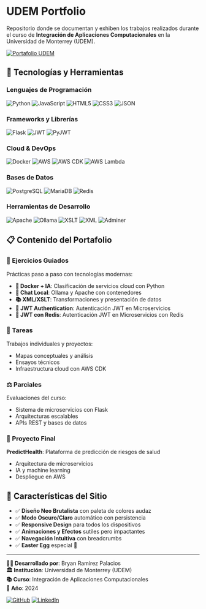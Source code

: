 # UDEM Portfolio

Repositorio donde se documentan y exhiben los trabajos realizados durante el curso de **Integración de Aplicaciones Computacionales** en la Universidad de Monterrey (UDEM).

[![Portafolio UDEM](https://img.shields.io/badge/🌐-Portafolio%20UDEM-FFD166?style=for-the-badge)](https://bryramirezp.github.io/Portafolio-UDEM/)


## 🚀 Tecnologías y Herramientas

### Lenguajes de Programación
![Python](https://img.shields.io/badge/Python-3776AB?style=for-the-badge&logo=python&logoColor=white)
![JavaScript](https://img.shields.io/badge/JavaScript-F7DF1E?style=for-the-badge&logo=javascript&logoColor=black)
![HTML5](https://img.shields.io/badge/HTML5-E34F26?style=for-the-badge&logo=html5&logoColor=white)
![CSS3](https://img.shields.io/badge/CSS3-1572B6?style=for-the-badge&logo=css3&logoColor=white)
![JSON](https://img.shields.io/badge/JSON-000000?style=for-the-badge&logo=json&logoColor=white)

### Frameworks y Librerías
![Flask](https://img.shields.io/badge/Flask-000000?style=for-the-badge&logo=flask&logoColor=white)
![JWT](https://img.shields.io/badge/JWT-000000?style=for-the-badge&logo=json-web-tokens&logoColor=white)
![PyJWT](https://img.shields.io/badge/PyJWT-000000?style=for-the-badge&logo=python&logoColor=white)

### Cloud & DevOps
![Docker](https://img.shields.io/badge/Docker-2496ED?style=for-the-badge&logo=docker&logoColor=white)
![AWS](https://img.shields.io/badge/AWS-232F3E?style=for-the-badge&logo=amazon-aws&logoColor=white)
![AWS CDK](https://img.shields.io/badge/AWS_CDK-FF9900?style=for-the-badge&logo=amazon-aws&logoColor=white)
![AWS Lambda](https://img.shields.io/badge/AWS_Lambda-FF9900?style=for-the-badge&logo=amazon-aws&logoColor=white)

### Bases de Datos
![PostgreSQL](https://img.shields.io/badge/PostgreSQL-316192?style=for-the-badge&logo=postgresql&logoColor=white)
![MariaDB](https://img.shields.io/badge/MariaDB-003545?style=for-the-badge&logo=mariadb&logoColor=white)
![Redis](https://img.shields.io/badge/Redis-DC382D?style=for-the-badge&logo=redis&logoColor=white)

### Herramientas de Desarrollo
![Apache](https://img.shields.io/badge/Apache-D22128?style=for-the-badge&logo=apache&logoColor=white)
![Ollama](https://img.shields.io/badge/Ollama-000000?style=for-the-badge&logo=ollama&logoColor=white)
![XSLT](https://img.shields.io/badge/XSLT-FF6600?style=for-the-badge&logo=xml&logoColor=white)
![XML](https://img.shields.io/badge/XML-FF6600?style=for-the-badge&logo=xml&logoColor=white)
![Adminer](https://img.shields.io/badge/Adminer-FF6600?style=for-the-badge&logo=adminer&logoColor=white)

## 📋 Contenido del Portafolio

### 🎯 Ejercicios Guiados
Prácticas paso a paso con tecnologías modernas:
- **🐳 Docker + IA**: Clasificación de servicios cloud con Python
- **💬 Chat Local**: Ollama y Apache con contenedores
- **📚 XML/XSLT**: Transformaciones y presentación de datos
- **🔐 JWT Authentication**: Autenticación JWT en Microservicios
- **🔐 JWT con Redis**: Autenticación JWT en Microservicios con Redis

### 📝 Tareas
Trabajos individuales y proyectos:
- Mapas conceptuales y análisis
- Ensayos técnicos
- Infraestructura cloud con AWS CDK

### ⚖️ Parciales
Evaluaciones del curso:
- Sistema de microservicios con Flask
- Arquitecturas escalables
- APIs REST y bases de datos

### 🏥 Proyecto Final
**PredictHealth**: Plataforma de predicción de riesgos de salud
- Arquitectura de microservicios
- IA y machine learning
- Despliegue en AWS

## 🎨 Características del Sitio

- ✅ **Diseño Neo Brutalista** con paleta de colores audaz
- ✅ **Modo Oscuro/Claro** automático con persistencia
- ✅ **Responsive Design** para todos los dispositivos
- ✅ **Animaciones y Efectos** sutiles pero impactantes
- ✅ **Navegación Intuitiva** con breadcrumbs
- ✅ **Easter Egg** especial 🍟

---

**👨‍💻 Desarrollado por**: Bryan Ramírez Palacios  
**🏛️ Institución**: Universidad de Monterrey (UDEM)  
**📚 Curso**: Integración de Aplicaciones Computacionales  
**📅 Año**: 2024

[![GitHub](https://img.shields.io/badge/GitHub-bryramirezp-181717?style=for-the-badge&logo=github)](https://github.com/bryramirezp)
[![LinkedIn](https://img.shields.io/badge/LinkedIn-Bryan%20Ramírez-0077B5?style=for-the-badge&logo=linkedin)](https://linkedin.com/in/bryan-ramirez-palacios)
